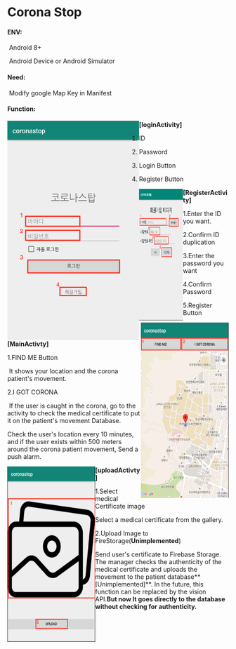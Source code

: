 # Corona Stop

#### ENV:

​			Android 8+ 

​			Android Device or Android Simulator

#### Need:

​			Modify google Map Key in Manifest

#### Function:

<img src="/img/login.png" align="left" alt="login" width="300" height="500" />**[loginActivity]**

  1.  ID

2. Password

3. Login Button 

4. Register Button






















<img src="/img/register.png" align="left" alt="register" width="100" height="300"/>**[RegisterActivity]**

1.Enter the ID you want.

2.Confirm ID duplication

3.Enter the password you want

4.Confirm Password

5.Register Button

















<img src="/img/main.png" align ="right" alt="main" width="200" height="400" />**[MainActivty]**

1.FIND ME Button

​	It shows your location and the corona patient's movement.

2.I GOT CORONA

​	If the user is caught in the corona, go to the activity to check the medical certificate to put it on the patient's movement Database.

Check the user's location every 10 minutes, and if the user exists within 500 meters around the corona patient movement,
Send a push alarm.



















<img src="/img/upload.png" align="left" alt="upload" width="200" height="400"/>**[uploadActivty]**

1.Select medical Certificate image

Select a medical certificate from the gallery.



2.Upload Image to FireStorage(**Unimplemented**)

Send user's certificate to Firebase Storage. The manager checks the authenticity of the medical certificate and uploads the movement to the patient database**[Unimplemented]**. In the future, this function can be replaced by the vision API.**But now It goes directly to the database without checking for authenticity.**























